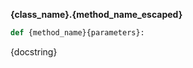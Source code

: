 
<a id="{class_name}.{method_name}"></a>

**{class_name}.{method_name_escaped}**

```python
def {method_name}{parameters}:
```

<div class="method_docstring" markdown="1">

{docstring}

</div>